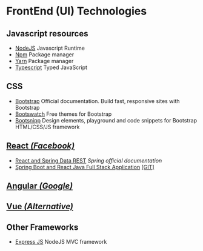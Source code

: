 # FrontEnd (UI) Technologies

## Javascript resources
- [NodeJS](https://nodejs.org/) Javascript Runtime 
- [Npm](https://www.npmjs.com) Package manager 
- [Yarn](https://yarnpkg.com/) Package manager
- [Typescript](https://www.typescriptlang.org/) Typed JavaScript

## CSS
- [Bootstrap](https://getbootstrap.com/) Official documentation. Build fast, responsive sites with Bootstrap
- [Bootswatch](https://bootswatch.com/) Free themes for Bootstrap
- [Bootsnipp](https://bootsnipp.com/) Design elements, playground and code snippets for Bootstrap HTML/CSS/JS framework

## [React _(Facebook)_](https://reactjs.org/) 
- [React and Spring Data REST](https://spring.io/guides/tutorials/react-and-spring-data-rest/) *Spring official documentation*
- [Spring Boot and React Java Full Stack Application](https://www.springboottutorial.com/spring-boot-react-full-stack-crud-maven-application) [[GIT]](https://github.com/in28minutes/spring-boot-react-fullstack-examples/tree/master/spring-boot-react-crud-full-stack-with-maven)

## [Angular _(Google)_](https://angularjs.org/)

## [Vue _(Alternative)_](https://vuejs.org/)

## Other Frameworks
- [Express JS](https://expressjs.com) NodeJS MVC framework

